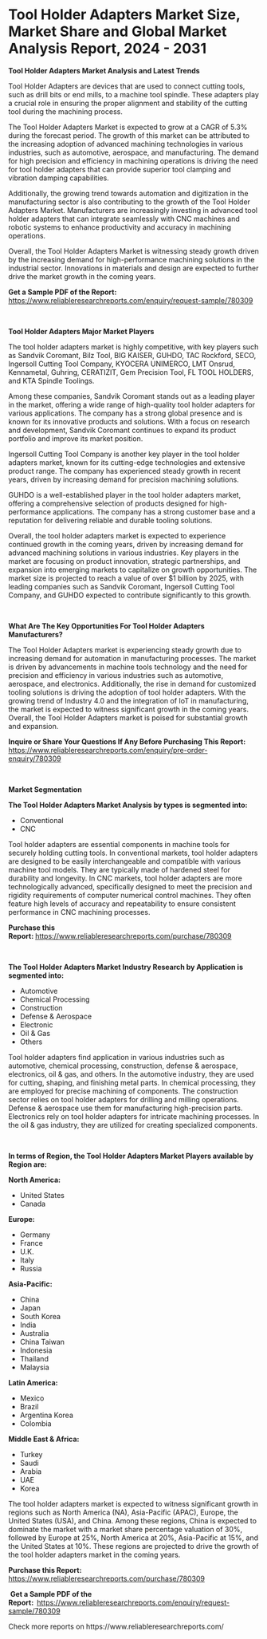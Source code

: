 <p><h1>Tool Holder Adapters Market Size, Market Share and Global Market Analysis Report, 2024 - 2031</h1></p><p><strong>Tool Holder Adapters Market Analysis and Latest Trends</strong></p>
<p><p>Tool Holder Adapters are devices that are used to connect cutting tools, such as drill bits or end mills, to a machine tool spindle. These adapters play a crucial role in ensuring the proper alignment and stability of the cutting tool during the machining process.</p><p>The Tool Holder Adapters Market is expected to grow at a CAGR of 5.3% during the forecast period. The growth of this market can be attributed to the increasing adoption of advanced machining technologies in various industries, such as automotive, aerospace, and manufacturing. The demand for high precision and efficiency in machining operations is driving the need for tool holder adapters that can provide superior tool clamping and vibration damping capabilities.</p><p>Additionally, the growing trend towards automation and digitization in the manufacturing sector is also contributing to the growth of the Tool Holder Adapters Market. Manufacturers are increasingly investing in advanced tool holder adapters that can integrate seamlessly with CNC machines and robotic systems to enhance productivity and accuracy in machining operations.</p><p>Overall, the Tool Holder Adapters Market is witnessing steady growth driven by the increasing demand for high-performance machining solutions in the industrial sector. Innovations in materials and design are expected to further drive the market growth in the coming years.</p></p>
<p><strong>Get a Sample PDF of the Report:&nbsp;</strong> <a href="https://www.reliableresearchreports.com/enquiry/request-sample/780309">https://www.reliableresearchreports.com/enquiry/request-sample/780309</a></p>
<p>&nbsp;</p>
<p><strong>Tool Holder Adapters Major Market Players</strong></p>
<p><p>The tool holder adapters market is highly competitive, with key players such as Sandvik Coromant, Bilz Tool, BIG KAISER, GUHDO, TAC Rockford, SECO, Ingersoll Cutting Tool Company, KYOCERA UNIMERCO, LMT Onsrud, Kennametal, Guhring, CERATIZIT, Gem Precision Tool, FL TOOL HOLDERS, and KTA Spindle Toolings.</p><p>Among these companies, Sandvik Coromant stands out as a leading player in the market, offering a wide range of high-quality tool holder adapters for various applications. The company has a strong global presence and is known for its innovative products and solutions. With a focus on research and development, Sandvik Coromant continues to expand its product portfolio and improve its market position.</p><p>Ingersoll Cutting Tool Company is another key player in the tool holder adapters market, known for its cutting-edge technologies and extensive product range. The company has experienced steady growth in recent years, driven by increasing demand for precision machining solutions.</p><p>GUHDO is a well-established player in the tool holder adapters market, offering a comprehensive selection of products designed for high-performance applications. The company has a strong customer base and a reputation for delivering reliable and durable tooling solutions.</p><p>Overall, the tool holder adapters market is expected to experience continued growth in the coming years, driven by increasing demand for advanced machining solutions in various industries. Key players in the market are focusing on product innovation, strategic partnerships, and expansion into emerging markets to capitalize on growth opportunities. The market size is projected to reach a value of over $1 billion by 2025, with leading companies such as Sandvik Coromant, Ingersoll Cutting Tool Company, and GUHDO expected to contribute significantly to this growth.</p></p>
<p>&nbsp;</p>
<p><strong>What Are The Key Opportunities For Tool Holder Adapters Manufacturers?</strong></p>
<p><p>The Tool Holder Adapters market is experiencing steady growth due to increasing demand for automation in manufacturing processes. The market is driven by advancements in machine tools technology and the need for precision and efficiency in various industries such as automotive, aerospace, and electronics. Additionally, the rise in demand for customized tooling solutions is driving the adoption of tool holder adapters. With the growing trend of Industry 4.0 and the integration of IoT in manufacturing, the market is expected to witness significant growth in the coming years. Overall, the Tool Holder Adapters market is poised for substantial growth and expansion.</p></p>
<p><strong>Inquire or Share Your Questions If Any Before Purchasing This Report:</strong> <a href="https://www.reliableresearchreports.com/enquiry/pre-order-enquiry/780309">https://www.reliableresearchreports.com/enquiry/pre-order-enquiry/780309</a></p>
<p>&nbsp;</p>
<p><strong>Market Segmentation</strong></p>
<p><strong>The Tool Holder Adapters Market Analysis by types is segmented into:</strong></p>
<p><ul><li>Conventional</li><li>CNC</li></ul></p>
<p><p>Tool holder adapters are essential components in machine tools for securely holding cutting tools. In conventional markets, tool holder adapters are designed to be easily interchangeable and compatible with various machine tool models. They are typically made of hardened steel for durability and longevity. In CNC markets, tool holder adapters are more technologically advanced, specifically designed to meet the precision and rigidity requirements of computer numerical control machines. They often feature high levels of accuracy and repeatability to ensure consistent performance in CNC machining processes.</p></p>
<p><strong>Purchase this Report:&nbsp;</strong><a href="https://www.reliableresearchreports.com/purchase/780309">https://www.reliableresearchreports.com/purchase/780309</a></p>
<p>&nbsp;</p>
<p><strong>The Tool Holder Adapters Market Industry Research by Application is segmented into:</strong></p>
<p><ul><li>Automotive</li><li>Chemical Processing</li><li>Construction</li><li>Defense & Aerospace</li><li>Electronic</li><li>Oil & Gas</li><li>Others</li></ul></p>
<p><p>Tool holder adapters find application in various industries such as automotive, chemical processing, construction, defense & aerospace, electronics, oil & gas, and others. In the automotive industry, they are used for cutting, shaping, and finishing metal parts. In chemical processing, they are employed for precise machining of components. The construction sector relies on tool holder adapters for drilling and milling operations. Defense & aerospace use them for manufacturing high-precision parts. Electronics rely on tool holder adapters for intricate machining processes. In the oil & gas industry, they are utilized for creating specialized components.</p></p>
<p>&nbsp;</p>
<p><strong>In terms of Region, the Tool Holder Adapters Market Players available by Region are:</strong></p>
<p>
    <p> <strong> North America: </strong>
        <ul>
            <li>United States</li>
            <li>Canada</li>
        </ul>
        </p> 
    <p> <strong> Europe: </strong>
        <ul>
            <li>Germany</li>
            <li>France</li>
            <li>U.K.</li>
            <li>Italy</li>
            <li>Russia</li>
        </ul>
        </p> 
    <p> <strong> Asia-Pacific: </strong>
        <ul>
            <li>China</li>
            <li>Japan</li>
            <li>South Korea</li>
            <li>India</li>
            <li>Australia</li>
            <li>China Taiwan</li>
            <li>Indonesia</li>
            <li>Thailand</li>
            <li>Malaysia</li>
        </ul>
        </p> 
    <p> <strong> Latin America: </strong>
        <ul>
            <li>Mexico</li>
            <li>Brazil</li>
            <li>Argentina Korea</li>
            <li>Colombia</li>
        </ul>
        </p> 
    <p> <strong> Middle East & Africa: </strong>
        <ul>
            <li>Turkey</li>
            <li>Saudi</li>
            <li>Arabia</li>
            <li>UAE</li>
            <li>Korea</li>
        </ul>
    </p>
    </p>
<p><p>The tool holder adapters market is expected to witness significant growth in regions such as North America (NA), Asia-Pacific (APAC), Europe, the United States (USA), and China. Among these regions, China is expected to dominate the market with a market share percentage valuation of 30%, followed by Europe at 25%, North America at 20%, Asia-Pacific at 15%, and the United States at 10%. These regions are projected to drive the growth of the tool holder adapters market in the coming years.</p></p>
<p><strong>Purchase this Report: </strong><a href="https://www.reliableresearchreports.com/purchase/780309">https://www.reliableresearchreports.com/purchase/780309</a></p>
<p>&nbsp;<strong>Get a Sample PDF of the Report:&nbsp;&nbsp;</strong><a href="https://www.reliableresearchreports.com/enquiry/request-sample/780309">https://www.reliableresearchreports.com/enquiry/request-sample/780309</a></p>
<p><strong></strong></p>
<p>Check more reports on https://www.reliableresearchreports.com/</p>